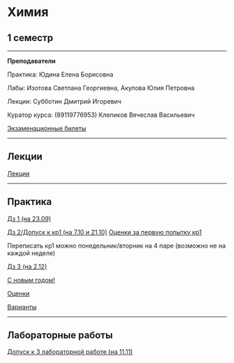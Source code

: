 # Химия

## 1 семестр
___________
**Преподаватели**

Практика: Юдина Елена Борисовна

Лабы: Изотова Светлана Георгиевна, Акулова Юлия Петровна

Лекции: Субботин Дмитрий Игоревич

Куратор курса: (89119776953) Клепиков Вячеслав Васильевич

[Экзаменационные билеты](https://github.com/Veldorn/SPbGTI/blob/main/Files/Chemistry/Билеты%20химия.png) 
_________
## Лекции

[Лекции](https://github.com/Veldorn/SPbGTI/blob/main/Files/Chemistry/Лекции.gif)

_________
## Практика

[Дз 1 (на 23.09)](https://github.com/Veldorn/SPbGTI/blob/main/Files/Chemistry/Химия%20дз%201.pdf)

[Дз 2/Допуск к кр1 (на 7.10 и 21.10)](https://github.com/Veldorn/SPbGTI/blob/main/Files/Chemistry/Химия%20допуск%20к%20кр1.jpg)
[Оценки за первую попытку кр1](https://github.com/Veldorn/SPbGTI/blob/main/Files/Chemistry/Химия%20оценки%20кр1%20п1.pdf) 

Переписать кр1 можно понедельник/вторник на 4 паре (возможно не на каждой неделе)

[Дз 3 (на 2.12)](https://github.com/Veldorn/SPbGTI/blob/main/Files/Chemistry/Химия%20дз%203.pdf)

[С новым годом!](https://github.com/Veldorn/SPbGTI/blob/main/Files/ComputerScience/С%20новым%20годом.jpg)

[Оценки](https://github.com/Veldorn/SPbGTI/blob/main/Files/Chemistry/Химия%20оценки.pdf)

[Варианты](https://github.com/Veldorn/SPbGTI/blob/main/GroupList.md)
___________
## Лабораторные работы

[Допуск к 3 лабораторной работе (на 11.11)](https://github.com/Veldorn/SPbGTI/blob/main/Files/Chemistry/Допуск%20к%20лаб.3.jpg)
